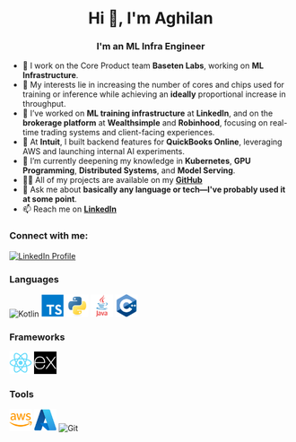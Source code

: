 <h1 align="center">Hi 👋, I'm Aghilan</h1>
<h3 align="center">I'm an ML Infra Engineer</h3>

- 🔭 I work on the Core Product team **Baseten Labs**, working on **ML Infrastructure**.
- 🚀 My interests lie in increasing the number of cores and chips used for training or inference while achieving an **ideally** proportional increase in throughput.
- 🧠 I’ve worked on **ML training infrastructure** at **LinkedIn**, and on the **brokerage platform** at **Wealthsimple** and **Robinhood**, focusing on real-time trading systems and client-facing experiences.
- 💼 At **Intuit**, I built backend features for **QuickBooks Online**, leveraging AWS and launching internal AI experiments.
- 🌱 I’m currently deepening my knowledge in **Kubernetes**, **GPU Programming**, **Distributed Systems**, and **Model Serving**.
- 👨‍💻 All of my projects are available on my **[GitHub](https://github.com/aghilann/)**
- 💬 Ask me about **basically any language or tech—I've probably used it at some point**.
- 📫 Reach me on **[LinkedIn](https://www.linkedin.com/in/aghilan-nathan-3b65bb211/)**

<h3 align="left">Connect with me:</h3>
<p align="left">
<a href="https://linkedin.com/in/aghilan-nathan-3b65bb211/" target="blank">
  <img align="center" src="https://raw.githubusercontent.com/rahuldkjain/github-profile-readme-generator/master/src/images/icons/Social/linked-in-alt.svg" alt="LinkedIn Profile" height="30" width="40" />
</a>
</p>

<h3 align="left">Languages</h3>
<p align="left">
  <img src="https://cdn.jsdelivr.net/gh/devicons/devicon/icons/kotlin/kotlin-original.svg" alt="Kotlin" width="40" height="40"/>
  <img src="https://raw.githubusercontent.com/devicons/devicon/master/icons/typescript/typescript-original.svg" alt="TypeScript" width="40" height="40"/>
  <img src="https://raw.githubusercontent.com/devicons/devicon/master/icons/python/python-original.svg" alt="Python" width="40" height="40"/> 
  <img src="https://github.com/devicons/devicon/blob/master/icons/java/java-original-wordmark.svg" alt="Java" width="40" height="40"/>
  <img src="https://raw.githubusercontent.com/devicons/devicon/master/icons/cplusplus/cplusplus-original.svg" alt="C++" width="40" height="40"/>
</p>

<h3 align="left">Frameworks</h3>
<p align="left">
  <img src="https://github.com/devicons/devicon/blob/master/icons/react/react-original.svg" alt="React" width="40" height="40"/>
  <img style="-webkit-filter: invert(1);filter: invert(1);" src="https://github.com/devicons/devicon/blob/master/icons/express/express-original.svg" alt="Express" width="40" height="40"/>
</p>

<h3 align="left">Tools</h3>
<p align="left">
  <img src="https://github.com/devicons/devicon/blob/master/icons/amazonwebservices/amazonwebservices-plain-wordmark.svg" alt="AWS" width="40" height="40"/>
  <img src="https://github.com/devicons/devicon/blob/master/icons/azure/azure-original.svg" alt="Azure" width="40" height="40"/>
  <img src="https://www.vectorlogo.zone/logos/git-scm/git-scm-icon.svg" alt="Git" width="40" height="40"/>
</p>
